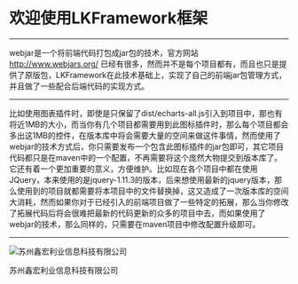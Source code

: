 # 欢迎使用LKFramework框架

------

webjar是一个将前端代码打包成jar包的技术，官方网站 http://www.webjars.org/ 已经有很多，然而并不是每个项目都有，而且也只是提供了原版包，LKFramework在此技术基础上，实现了自己的前端jar包管理方式，并且做了一些配合后端代码的实现方式。

------

比如使用图表插件时，即使是只保留了dist/echarts-all.js引入到项目中，那也有将近1MB的大小，而当你有几个项目都需要用到此图标插件时，那么每个项目都会多出这1MB的控件，在版本库中将会需要大量的空间来做这件事情，然而使用了webjar的技术方式后，你只需要发布一个包含此图标插件的jar包即可，其它项目代码都只是在maven中的一个配置，不再需要将这个庞然大物提交到版本库了。
它还有着一个更加重要的意义，方便维护。比如现在各个项目中都在使用JQuery，本来使用的是jquery-1.11.3的版本，后来想使用最新的jquery版本，那么使用到的项目就都需要将本项目中的文件替换掉，这又造成了一次版本库的空间大消耗，然而如果你对于已经引入的前端项目做了一些特定的拓展，那么当你修改了拓展代码后将会很难把最新的代码更新的众多的项目中去，而如果使用了webjar的技术，那么同样的，只需要在maven项目中修改配置升级即可。

------
![苏州鑫宏利业信息科技有限公司](https://avatars2.githubusercontent.com/u/30554748?v=4&s=200=400x400)

苏州鑫宏利业信息科技有限公司

